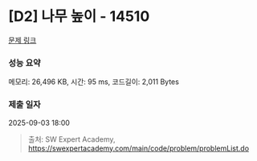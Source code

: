 # [D2] 나무 높이 - 14510 

[문제 링크](https://swexpertacademy.com/main/code/problem/problemDetail.do?contestProbId=AYFofW8qpXYDFAR4) 

### 성능 요약

메모리: 26,496 KB, 시간: 95 ms, 코드길이: 2,011 Bytes

### 제출 일자

2025-09-03 18:00



> 출처: SW Expert Academy, https://swexpertacademy.com/main/code/problem/problemList.do